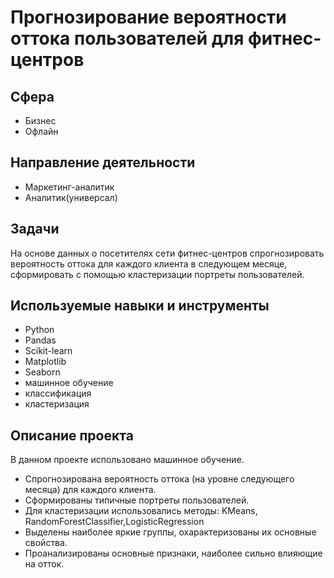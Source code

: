 # Прогнозирование вероятности оттока пользователей для фитнес-центров

## Сфера
* Бизнес
* Офлайн

## Направление деятельности
* Маркетинг-аналитик
* Аналитик(универсал)

## Задачи
На основе данных о посетителях сети фитнес-центров спрогнозировать вероятность оттока для каждого клиента в следующем месяце, сформировать с помощью кластеризации портреты пользователей.

## Используемые навыки и инструменты
* Python
* Pandas
* Scikit-learn
* Matplotlib
* Seaborn
* машинное обучение
* классификация
* кластеризация

## Описание проекта
В данном проекте использовано машинное обучение. 
* Спрогнозирована вероятность оттока (на уровне следующего месяца) для каждого клиента. 
* Сформированы типичные портреты пользователей.
* Для кластеризации использовались методы: KMeans, RandomForestClassifier,LogisticRegression
* Выделены наиболее яркие группы, охарактеризованы их основные свойства. 
* Проанализированы основные признаки, наиболее сильно влияющие на отток.
